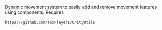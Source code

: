 Dynamic movement system to easily add and remove movement features using components.
Requires<br>  
```https://github.com/ToxPlayers/UnityUtils```

